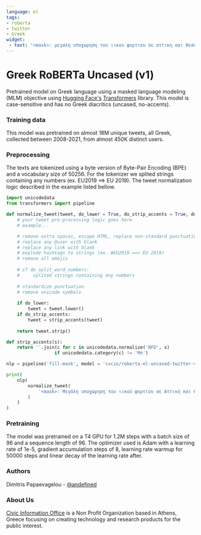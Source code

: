 ```yaml
---
language: el
tags:
- roberta
- twitter
- Greek
widget:
 - text: "<mask>: μεγαλη υποχωρηση του ιικου φορτιου σε αττικη και θεσσαλονικη"
---
```


# Greek RoBERTa Uncased (v1)

Pretrained model on Greek language using a masked language modeling (MLM) objective using [Hugging Face's](https://huggingface.co/) [Transformers](https://github.com/huggingface/transformers) library. This model is case-sensitive and has no Greek diacritics (uncased, no-accents).

### Training data

This model was pretrained on almost 18M unique tweets, all Greek, collected between 2008-2021, from almost 450K distinct users.

### Preprocessing

The texts are tokenized using a byte version of Byte-Pair Encoding (BPE) and a vocabulary size of 50256. For the tokenizer we splited strings containing any numbers (ex. EU2019 ==> EU 2019). The tweet normalization logic described in the example listed bellow.

```python
import unicodedata
from transformers import pipeline

def normalize_tweet(tweet, do_lower = True, do_strip_accents = True, do_split_word_numbers = False, user_fill = '', url_fill = ''):
    # your tweet pre-processing logic goes here
    # example... 

    # remove extra spaces, escape HTML, replace non-standard punctuation
    # replace any @user with blank
    # replace any link with blank
    # explode hashtags to strings (ex. #EU2019 ==> EU 2019)
    # remove all emojis
    
    # if do_split_word_numbers:
    #     splited strings containing any numbers 
        
    # standardize punctuation
    # remove unicode symbols
    
    if do_lower:
        tweet = tweet.lower()
    if do_strip_accents:
        tweet = strip_accents(tweet)
    
    return tweet.strip()

def strip_accents(s):
    return ''.join(c for c in unicodedata.normalize('NFD', s)
                  if unicodedata.category(c) != 'Mn')

nlp = pipeline('fill-mask', model = 'cvcio/roberta-el-uncased-twitter-v1')

print(
    nlp(
        normalize_tweet(
            '<mask>: Μεγάλη υποχώρηση του ιικού φορτίου σε Αττική και Θεσσαλονίκη'
        )
    )
)
```

### Pretraining

The model was pretrained on a T4 GPU for 1.2M steps with a batch size of 96 and a sequence length of 96. The optimizer used is Adam with a learning rate of 1e-5, gradient accumulation steps of 8, learning rate warmup for 50000 steps and linear decay of the learning rate after.

### Authors

Dimitris Papaevagelou - [@andefined](https://github.com/andefined)

### About Us

[Civic Information Office](https://cvcio.org/) is a Non Profit Organization based in Athens, Greece focusing on creating technology and research products for the public interest.

